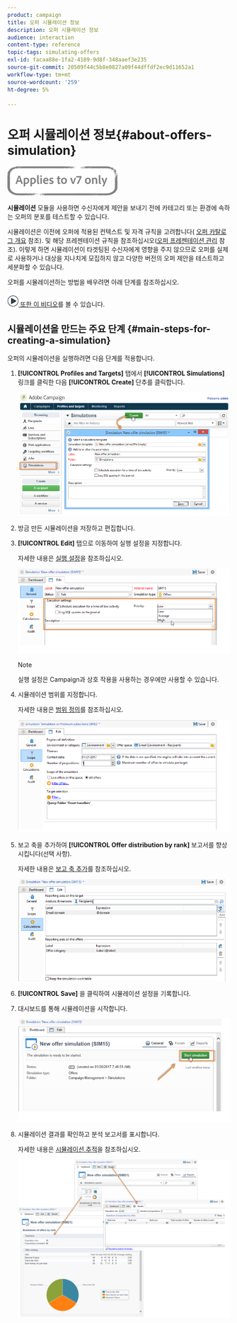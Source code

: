 ```yaml
---
product: campaign
title: 오퍼 시뮬레이션 정보
description: 오퍼 시뮬레이션 정보
audience: interaction
content-type: reference
topic-tags: simulating-offers
exl-id: facaa88e-1fa2-4189-9d8f-348aaef3e235
source-git-commit: 20509f44c5b8e0827a09f44dffdf2ec9d11652a1
workflow-type: tm+mt
source-wordcount: '259'
ht-degree: 5%

---
```


# 오퍼 시뮬레이션 정보{#about-offers-simulation}

![](../../assets/v7-only.svg)

**시뮬레이션** 모듈을 사용하면 수신자에게 제안을 보내기 전에 카테고리 또는 환경에 속하는 오퍼의 분포를 테스트할 수 있습니다.

시뮬레이션은 이전에 오퍼에 적용된 컨텍스트 및 자격 규칙을 고려합니다( [오퍼 카탈로그 개요](../../interaction/using/offer-catalog-overview.md) 참조). 및 해당 프레젠테이션 규칙을 참조하십시오([오퍼 프레젠테이션 관리](../../interaction/using/managing-offer-presentation.md) 참조). 이렇게 하면 시뮬레이션이 타겟팅된 수신자에게 영향을 주지 않으므로 오퍼를 실제로 사용하거나 대상을 지나치게 모집하지 않고 다양한 버전의 오퍼 제안을 테스트하고 세분화할 수 있습니다.

오퍼를 시뮬레이션하는 방법을 배우려면 아래 단계를 참조하십시오.

![](assets/do-not-localize/how-to-video.png)[ 또한 이 비디오](https://helpx.adobe.com/campaign/classic/how-to/simulate-offer-in-acv6.html?playlist=/ccx/v1/collection/product/campaign/classic/segment/digital-marketers/explevel/intermediate/applaunch/introduction/collection.ccx.js&amp;ref=helpx.adobe.com)를 볼 수 있습니다.

## 시뮬레이션을 만드는 주요 단계 {#main-steps-for-creating-a-simulation}

오퍼의 시뮬레이션을 실행하려면 다음 단계를 적용합니다.

1. **[!UICONTROL Profiles and Targets]** 탭에서 **[!UICONTROL Simulations]** 링크를 클릭한 다음 **[!UICONTROL Create]** 단추를 클릭합니다.

   ![](assets/offer_simulation_001.png)

1. 방금 만든 시뮬레이션을 저장하고 편집합니다.
1. **[!UICONTROL Edit]** 탭으로 이동하여 실행 설정을 지정합니다.

   자세한 내용은 [실행 설정](../../interaction/using/execution-settings.md)을 참조하십시오.

   ![](assets/offer_simulation_003.png)

   >[!NOTE]
   >
   >실행 설정은 Campaign과 상호 작용을 사용하는 경우에만 사용할 수 있습니다.

1. 시뮬레이션 범위를 지정합니다.

   자세한 내용은 [범위 정의](../../interaction/using/simulation-scope.md#definition-of-the-scope)를 참조하십시오.

   ![](assets/offer_simulation_004.png)

1. 보고 축을 추가하여 **[!UICONTROL Offer distribution by rank]** 보고서를 향상시킵니다(선택 사항).

   자세한 내용은 [보고 축 추가](../../interaction/using/simulation-scope.md#adding-reporting-axes)를 참조하십시오.

   ![](assets/offer_simulation_005.png)

1. **[!UICONTROL Save]** 을 클릭하여 시뮬레이션 설정을 기록합니다.
1. 대시보드를 통해 시뮬레이션을 시작합니다.

   ![](assets/offer_simulation_006.png)

1. 시뮬레이션 결과를 확인하고 분석 보고서를 표시합니다.

   자세한 내용은 [시뮬레이션 추적](../../interaction/using/simulation-tracking.md)을 참조하십시오.

   ![](assets/offer_simulation_007.png)
